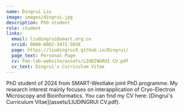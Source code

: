 ```yaml
---
name: Dingrui Liu
image: images/dingrui.jpg
description: PhD student
role: student
links:
  email: liudingrui@smart.org.cn
  orcid: 0000-0002-3472-503X
  page: https://liudingrui9.github.io/Dingrui/
  page_text: Personal Page
  cv: Pan-lab-website/assets/LIUDINGRUI CV.pdf
  cv_text: Dingrui's Curriculum Vitae
---
```


PhD student of 2024 from SMART-Westlake joint PhD programme. My research interest mainly focuses on interapplication of Cryo-Electron Microscopy and Bioinformatics. You can find my CV here: [Dingrui's Curriculum Vitae](assets/LIUDINGRUI CV.pdf).
